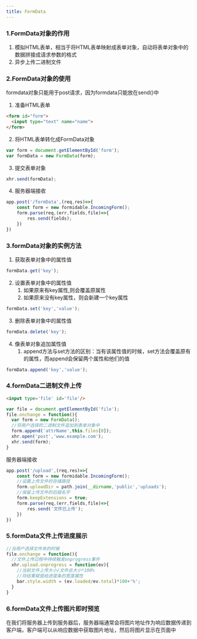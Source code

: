 ```yaml
---
title: FormData
---
```

### 1.FormData对象的作用

1. 模拟HTML表单，相当于将HTML表单映射成表单对象，自动将表单对象中的数据拼接成请求参数的格式
2. 异步上传二进制文件

### 2.FormData对象的使用

formdata对象只能用于post请求，因为formdata只能放在send()中

1. 准备HTML表单

```html
<form id="form">
  <input type="text" name="name">
</form>
```

2. 将HTML表单转化成FormData对象

```javascript
var form = document.getElementById('form');
var formData = new FormData(form);
```

3. 提交表单对象

```javascript
xhr.send(formData);
```

4. 服务器端接收

```javascript
app.post('/formData',(req,res)=>{
    const form = new formidable.IncomingForm();
    form.parse(req,(err,fields,file)=>{
        res.send(fields);
    })
})
```

### 3.formData对象的实例方法

1. 获取表单对象中的属性值

```javascript
formData.get('key');
```

2. 设置表单对象中的属性值
   1. 如果原来有key属性,则会覆盖原属性
   2. 如果原来没有key属性，则会新建一个key属性

```javascript
formData.set('key','value');
```

3. 删除表单对象中的属性值

```javascript
formData.delete('key');
```

4. 像表单对象追加属性值
   1. append方法与set方法的区别：当有该属性值的时候，set方法会覆盖原有的属性，而append会保留两个属性和他们的值

```javascript
formData.append('key','value');
```

### 4.formData二进制文件上传

```html
<input type='file' id='file'/>
```

```javascript
var file = document.getElementById('file');
file.onchange = function(){
  var form = new FormData();
  //将用户选择的二进制文件追加到表单对象中
  form.append('attrName',this.files[0]);
  xhr.open('post','www.example.com');
  xhr.send(form);
}
```

服务器端接收

```javascript
app.post('/upload',(req,res)=>{
    const form = new formidable.IncomingForm();
    //设置上传文件的存储路径
    form.uploadDir = path.join(__dirname,'public','uploads');
    //保留上传文件的后缀名字
    form.keepExtensions = true;
    form.parse(req,(err,fields,file)=>{
        res.send('文件已上传');
    })
})
```

### 5.formData文件上传进度展示

```javascript
//当用户选择文件夹的时候
file.onchange = function(){
  //文件上传过程中持续触发onprogress事件
  xhr.upload.onprogress = function(ev){
    //当前文件上传大小/文件总大小*100%
    //将结果赋值给进度条的宽度属性
    bar.style.width = (ev.loaded/ev.total)*100+'%';
  }
}
```

### 6.formData文件上传图片即时预览

在我们将服务器上传到服务器后，服务器端通常会将图片地址作为响应数据传递到客户端，客户端可以从响应数据中获取图片地址，然后将图片显示在页面中